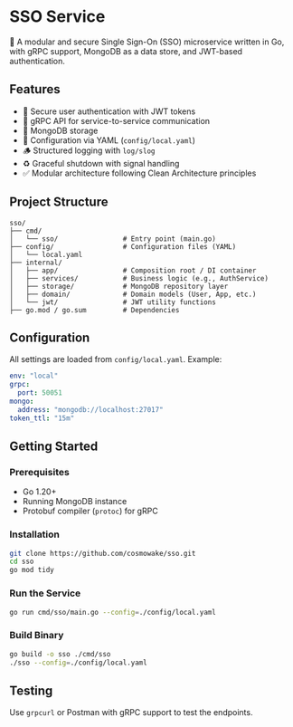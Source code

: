 # SSO Service

🚀 A modular and secure Single Sign-On (SSO) microservice written in Go, with gRPC support, MongoDB as a data store, and JWT-based authentication.

## Features

- 🔐 Secure user authentication with JWT tokens
- 📡 gRPC API for service-to-service communication
- 💾 MongoDB storage
- 📁 Configuration via YAML (`config/local.yaml`)
- 🪵 Structured logging with `log/slog`
- ♻️ Graceful shutdown with signal handling
- ✅ Modular architecture following Clean Architecture principles

## Project Structure

```
sso/
├── cmd/
│   └── sso/                # Entry point (main.go)
├── config/                 # Configuration files (YAML)
│   └── local.yaml
├── internal/
│   ├── app/                # Composition root / DI container
│   ├── services/           # Business logic (e.g., AuthService)
│   ├── storage/            # MongoDB repository layer
│   ├── domain/             # Domain models (User, App, etc.)
│   └── jwt/                # JWT utility functions
├── go.mod / go.sum         # Dependencies
```

## Configuration

All settings are loaded from `config/local.yaml`. Example:

```yaml
env: "local"
grpc:
  port: 50051
mongo:
  address: "mongodb://localhost:27017"
token_ttl: "15m"
```

## Getting Started

### Prerequisites

- Go 1.20+
- Running MongoDB instance
- Protobuf compiler (`protoc`) for gRPC

### Installation

```bash
git clone https://github.com/cosmowake/sso.git
cd sso
go mod tidy
```

### Run the Service

```bash
go run cmd/sso/main.go --config=./config/local.yaml
```

### Build Binary

```bash
go build -o sso ./cmd/sso
./sso --config=./config/local.yaml
```

## Testing

Use `grpcurl` or Postman with gRPC support to test the endpoints.
